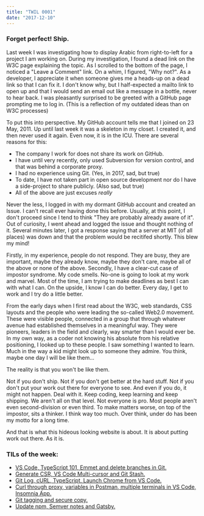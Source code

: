 ```yaml
---
title: "TWIL 0001"
date: "2017-12-10"
---
```

### Forget perfect! Ship.

Last week I was investigating how to display Arabic from right-to-left for a project I am working on. During my investigation, I found a dead link on the W3C page explaining the topic. As I scrolled to the bottom of the page, I noticed a "Leave a Comment" link. On a whim, I figured, "Why not?". As a developer, I appreciate it when someone gives me a heads-up on a dead link so that I can fix it. I don't know why, but I half-expected a mailto link to open up and that I would send an email out like a message in a bottle, never to hear back. I was pleasantly surprised to be greeted with a GitHub page prompting me to log in. (This is a reflection of my outdated ideas than on W3C processes)

To put this into perspective. My GitHub account tells me that I joined on 23 May, 2011. Up until last week it was a skeleton in my closet. I created it, and then never used it again. Even now, it is in the ICU. There are several reasons for this:

* The company I work for does not share its work on GitHub.
* I have until very recently, only used Subversion for version control, and that was behind a corporate proxy.
* I had no experience using Git. (Yes, in 2017, sad, but true)
* To date, I have not taken part in open source development nor do I have a side-project to share publicly. (Also sad, but true)
* All of the above are just excuses *really*

Never the less, I logged in with my dormant GitHub account and created an Issue. I can't recall ever having done this before. Usually, at this point, I don't proceed since I tend to think "They are probably already aware of it". Out of curiosity, I went ahead and logged the issue and thought nothing of it. Several minutes later, I got a response saying that a server at MIT (of all places) was down and that the problem would be recitifed shortly. This blew my mind!

Firstly, in my experience, people do not respond. They are busy, they are important, maybe they already know, maybe they don't care, maybe all of the above or none of the above. Secondly, I have a clear-cut case of impostor syndrome. My code smells. No-one is going to look at my work and marvel. Most of the time, I am trying to make deadlines as best I can with what I can. On the upside, I know I can do better. Every day, I get to work and I try do a little better.

From the early days when I first read about the W3C, web standards, CSS layouts and the people who were leading the so-called Web2.0 movement. These were visible people, connected in a group that through whatever avenue had established themselves in a meaningful way. They were pioneers, leaders in the field and clearly, way smarter than I would ever be. In my own way, as a coder not knowing his absolute from his relative positioning, I looked up to these people. I saw something I wanted to learn. Much in the way a kid might look up to someone they admire. You think, maybe one day I will be like them...

The reality is that you won't be like them.

Not if you don't ship. Not if you don't get better at the hard stuff. Not if you don't put your work out there for everyone to see. And even if you do, it might not happen. Deal with it. Keep coding, keep learning and keep shipping. We aren't all on that level. Not everyone is pro. Most people aren't even second-division or even third. To make matters worse, on top of the impostor, sits a thinker. I think way too much. Over think, under do has been my motto for a long time.

And that is what this hideous looking website is about. It is about putting work out there. As it is.

### TILs of the week:

* [VS Code, TypeScript 101, Emmet and delete branches in Git. ](/til0001/)
* [Generate CSR, VS Code Multi-cursor and Git Stash. ](/til0002/)
* [Git Log, cURL, TypeScript, Launch Chrome from VS Code. ](/til0003/)
* [Curl through proxy, variables in Postman, multiple terminals in VS Code, Insomnia App. ](/til0004/)
* [Git tagging and secure copy. ](/til0005/)
* [Update npm, Semver notes and Gatsby.](/til0006/)



